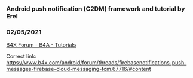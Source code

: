 ### Android push notification (C2DM) framework and tutorial by Erel
### 02/05/2021
[B4X Forum - B4A - Tutorials](https://www.b4x.com/android/forum/threads/10542/)

Correct link: <https://www.b4x.com/android/forum/threads/firebasenotifications-push-messages-firebase-cloud-messaging-fcm.67716/#content>
